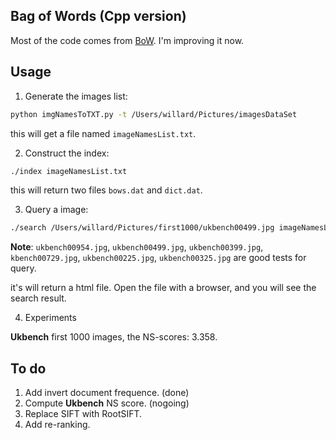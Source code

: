 ## Bag of Words (Cpp version)

Most of the code comes from [BoW](https://github.com/grapeot/BoW). I'm improving it now.

## Usage

1. Generate the images list:

```sh
python imgNamesToTXT.py -t /Users/willard/Pictures/imagesDataSet
```

this will get a file named `imageNamesList.txt`.

2. Construct the index:

```sh
./index imageNamesList.txt
```

this will return two files `bows.dat` and `dict.dat`.

3. Query a image:

```sh
./search /Users/willard/Pictures/first1000/ukbench00499.jpg imageNamesList.txt
```

**Note**: `ukbench00954.jpg`, `ukbench00499.jpg`, `ukbench00399.jpg`, `kbench00729.jpg`, `ukbench00225.jpg`, `ukbench00325.jpg` are good tests for query.

it's will return a html file. Open the file with a browser, and you will see the search result.

4. Experiments

**Ukbench** first 1000 images, the NS-scores: 3.358.

## To do

1. Add invert document frequence. (done)
2. Compute **Ukbench** NS score. (nogoing)
2. Replace SIFT with RootSIFT.
3. Add re-ranking.
